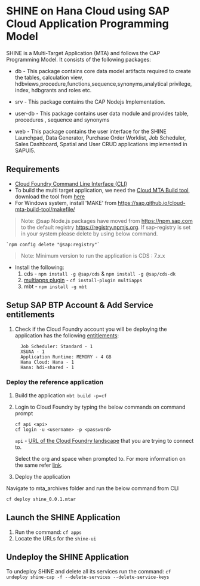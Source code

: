 SHINE on Hana Cloud using SAP Cloud Application Programming Model
===============
SHINE is a Multi-Target Application (MTA) and follows the CAP Programming Model. It consists of the following packages:

- db - This package contains core data model artifacts required to create the tables, calculation view, hdbviews,procedure,functions,sequence,synonyms,analytical privilege, index, hdbgrants and roles etc.

- srv - This package contains the CAP Nodejs Implementation.

- user-db - This package contains user data module and provides table, procedures , sequence and synonyms

- web - This package contains the user interface for the SHINE Launchpad, Data Generator, Purchase Order Worklist, Job Scheduler, Sales Dashboard, Spatial and User CRUD applications implemented in SAPUI5.


## Requirements
* [Cloud Foundry Command Line Interface (CLI)](https://github.com/cloudfoundry/cli#downloads)
* To build the multi target application, we need the [Cloud MTA Build tool](https://sap.github.io/cloud-mta-build-tool/), download the tool from [here](https://sap.github.io/cloud-mta-build-tool/download/)
* For Windows system, install 'MAKE' from https://sap.github.io/cloud-mta-build-tool/makefile/
>Note: @sap Node.js packages have moved from https://npm.sap.com to the default registry https://registry.npmjs.org.
If sap-registry is set in your system please delete by using below command.   
   
    `npm config delete "@sap:registry"`
>Note: Minimum version to run the application is CDS : 7.x.x
* Install the following:
  1. cds    - `npm install -g @sap/cds` & `npm install -g @sap/cds-dk`
  2. [multiapps plugin](https://github.com/cloudfoundry-incubator/multiapps-cli-plugin) - `cf install-plugin multiapps`  
  3. mbt         -  `npm install -g mbt`


## Setup SAP BTP Account & Add Service entitlements
1. Check if the Cloud Foundry account you will be deploying the application has the following [entitlements](https://help.sap.com/viewer/65de2977205c403bbc107264b8eccf4b/Cloud/en-US/c8248745dde24afb91479361de336111.html):

         Job Scheduler: Standard - 1
         XSUAA - 1
         Application Runtime: MEMORY - 4 GB
         Hana Cloud: Hana - 1
         Hana: hdi-shared - 1

### Deploy the reference application

1. Build the application
    `mbt build -p=cf `  
2. Login to Cloud Foundry by typing the below commands on command prompt
    ```
    cf api <api>
    cf login -u <username> -p <password>
    ```
    `api` - [URL of the Cloud Foundry landscape](https://help.sap.com/viewer/65de2977205c403bbc107264b8eccf4b/Cloud/en-US/350356d1dc314d3199dca15bd2ab9b0e.html) that you are trying to connect to.

    Select the org and space when prompted to. For more information on the same refer [link](https://help.sap.com/viewer/65de2977205c403bbc107264b8eccf4b/Cloud/en-US/c4c25cc63ac845779f76202360f98694.html).

3. Deploy the application

  Navigate to mta_archives folder and run the below command from CLI

   `cf deploy shine_0.0.1.mtar`


## Launch the SHINE Application
1. Run the command: `cf apps`  
2. Locate the URLs for the `shine-ui` 

## Undeploy the SHINE Application
To undeploy SHINE and delete all its services run the command: `cf undeploy shine-cap -f --delete-services --delete-service-keys`

